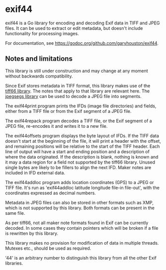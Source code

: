 # exif44
exif44 is a Go library for encoding and decoding Exif data in TIFF and JPEG files. It can be used to extract or edit metadata, but doesn't include functionality for processing images.

For documentation, see https://godoc.org/github.com/garyhouston/exif44.

## Notes and limitations
This library is still under construction and may change at any moment without backwards compatibility.

Since Exif stores metadata in TIFF format, this library makes use of the [tiff66 library](https://github.com/garyhouston/tiff66). The notes that apply to that library are relevant here. The [jpegsegs library](https://github.com/garyhouston/jpegsegs) can be used to decode a JPEG file into segments.

The exif44print program prints the IFDs (image file directories) and fields, either from a TIFF file or from the Exif segment of a JPEG file.

The exif44repack program decodes a TIFF file, or the Exif segment of a JPEG file, re-encodes it and writes it to a new file.

The exif44offsets program displays the byte layout of IFDs. If the TIFF data doesn't start at the beginning of the file, it will print a header with the offset, and remaining positions will be relative to the start of the TIFF header. Each line of output will have a start and ending position and a description of where the data originated. If the description is blank, nothing is known and it may a data region for a field not supported by the tiff66 library. Unused single bytes are likely to be fillers to align the next IFD. Maker notes are included in IFD external data.

The exif44addloc program adds location coordinates (GPS) to a JPEG or TIFF file. It's run as 'exif44addloc latitude longitude file-in file-out', with the coordinates expressed as decimal numbers.

Metadata in JPEG files can also be stored in other formats such as XMP, which is not supported by this library. Both formats can be present in the same file.

As per tiff66, not all maker note formats found in Exif can be currently decoded. In some cases they contain pointers which will be broken if a file is rewritten by this library.

This library makes no provision for modification of data in multiple threads. Mutexes etc., should be used as required.

'44' is an arbitrary number to distinguish this library from all the other Exif libraries.
